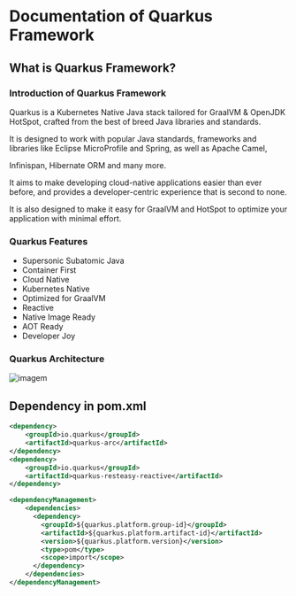 <!-- Generate Documentation of Quarkus Framework for this project -->

# Documentation of Quarkus Framework

## What is Quarkus Framework?

### Introduction of Quarkus Framework

Quarkus is a Kubernetes Native Java stack tailored for GraalVM & OpenJDK HotSpot, crafted from the best of breed Java libraries and standards.

It is designed to work with popular Java standards, frameworks and libraries like Eclipse MicroProfile and Spring, as well as Apache Camel, 

Infinispan, Hibernate ORM and many more.
 
It aims to make developing cloud-native applications easier than ever before, and provides a developer-centric experience that is second to none.

It is also designed to make it easy for GraalVM and HotSpot to optimize your application with minimal effort.

### Quarkus Features

* Supersonic Subatomic Java
* Container First
* Cloud Native
* Kubernetes Native
* Optimized for GraalVM
* Reactive
* Native Image Ready
* AOT Ready
* Developer Joy

### Quarkus Architecture

![imagem](http://www.mastertheboss.com/images/stories/vari/quarkus_extensions.png)

## Dependency in pom.xml

```xml
<dependency>
    <groupId>io.quarkus</groupId>
    <artifactId>quarkus-arc</artifactId>
</dependency>
<dependency>
    <groupId>io.quarkus</groupId>
    <artifactId>quarkus-resteasy-reactive</artifactId>
</dependency>

<dependencyManagement>
    <dependencies>
      <dependency>
        <groupId>${quarkus.platform.group-id}</groupId>
        <artifactId>${quarkus.platform.artifact-id}</artifactId>
        <version>${quarkus.platform.version}</version>
        <type>pom</type>
        <scope>import</scope>
      </dependency>
    </dependencies>
</dependencyManagement>
```